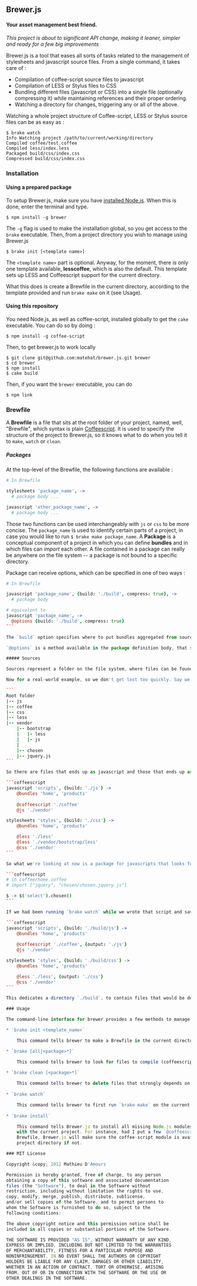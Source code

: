 ## Brewer.js
#### Your asset management best friend.

*This project is about to significant API change, making it leaner, simpler and ready for a few big improvements*

Brewer.js is a tool that eases all sorts of tasks related to the management of 
stylesheets and javascript source files. From a single command, it takes care of :

* Compilation of coffee-script source files to javascript
* Compilation of LESS or Stylus files to CSS
* Bundling different files (javascript or CSS) into a single file (optionally compressing it) while maintaining references and their proper ordering.
* Watching a directory for changes, triggering any or all of the above.

Watching a whole project structure of Coffee-script, LESS or Stylus source files can be as easy as :

    $ brake watch
    Info Watching project /path/to/current/working/directory
    Compiled coffee/test.coffee
    Compiled less/index.less
    Packaged build/css/index.css
    Compressed build/css/index.css

### Installation

#### Using a prepared package

To setup Brewer.js, make sure you have [installed Node.js](https://github.com/joyent/node/wiki/Installing-Node.js-via-package-manager). When this is done, enter the terminal and type.

    $ npm install -g brewer

The `-g` flag is used to make the installation global, so you get access to the `brake` executable. Then, from a project directory you wish to manage using Brewer.js

    $ brake init [<template name>]

The `<template name>` part is optional. Anyway, for the moment, there is only one template available, **lesscoffee**, which is also the default. This template sets up LESS and Coffeescript support for the current directory.

What this does is create a Brewfile in the current directory, according to the template provided and run `brake make` on it (see Usage).

#### Using this repository

You need Node.js, as well as coffee-script, installed globally to get the `cake` executable. You can do so by doing :

    $ npm install -g coffee-script
    
Then, to get brewer.js to work locally

    $ git clone git@github.com:matehat/brewer.js.git brewer
    $ cd brewer
    $ npm install
    $ cake build
  
Then, if you want the `brewer` executable, you can do

    $ npm link

### Brewfile

A <strong>Brewfile</strong> is a file that sits at the root folder of your project, named, 
well, "Brewfile", which syntax is plain [Coffeescript](http://coffeescript.org). It is used to specify the structure of the project to Brewer.js, so it knows what to do when you tell it to `make`, `watch` or `clean`. 

##### Packages

At the top-level of the Brewfile, the following functions are available :

```coffeescript
# In Brewfile

stylesheets 'package_name', ->
  # package body ...

javascript 'other_package_name', ->
  # package body ...
```

Those two functions can be used interchangeably with `js` or `css` to be more concise. The `package_name` is used to identify certain parts of a project, in case you would like to run `$ brake make package_name`. A **Package** is a conceptual component of a project in which you can define **bundles** and in which files can *import* each other. A file contained in a package can really be anywhere on the file system -- a package is not bound to a specific directory.

Package can receive options, which can be specified in one of two ways :

````coffeescript
# In Brewfile

javascript 'package_name', {build: './build', compress: true}, ->
  # package body

# equivalent to
javascript 'package_name', ->
  @options {build: './build', compress: true}
```

The `build` option specifies where to put bundles aggregated from source files, and `compress` &hellip; well, I think you can guess that one. 

`@options` is a method available in the package definition body, that specifies additional options for the package. Another such method is `@bundles(bundle1, bundle2, ...)` which specifies file names for bundles in the package (see **Bundles** below). These two methods are prefixed with a `@`, meaning that they are members of the package body context. Other methods of this kind are available, such as those to define **sources** in a package. 

##### Sources

Sources represent a folder on the file system, where files can be found. One or many can exist within a package, providing it with files to compile, bundle and compress. A source can be of one of many available types : *coffeescript*, *javascript*, *css*, *less* or *stylus*. One restriction about this source type is that a package can only contain sources that are either of its own type, or that can be compiled into its own type (remember a package also have a type).

Now for a real-world example, so we don't get lost too quickly. Say we want to make a cool looking website using jQuery, Bootstrap and Chosen. Each of these libraries have their own source files, of different types and we want to manage all of that neatly. Here is the directory structure :

```
Root folder
|-- js
|-- coffee
|-- css
|-- less
|-- vendor
    |-- bootstrap
    |   |- less
    |   |- js
    |
    |-- chosen
    |-- jquery.js
```

So there are files that ends up as javascript and those that ends up as css. Let's write a Brewfile that takes this structure into account.

```coffeescript
javascript 'scripts', {build: './js'} ->
    @bundles 'home', 'products'
    
    @coffeescript './coffee'
    @js './vendor'

stylesheets 'styles', {build: './css'} ->
    @bundles 'home', 'products'

    @less './less'
    @less './vendor/bootstrap/less'
    @css './vendor'
```

So what we're looking at now is a package for javascripts that looks for coffeescript files in `./coffee`, as well as for javascript files in `./vendor`, `./vendor/chosen` and `./vendor/bootstrap/js`. Now let's look at what a bundle would look like :

```coffeescript
# in coffee/home.coffee
# import ["jquery", "chosen/chosen.jquery.js"]

$ -> $('select').chosen()
```

If we had been running `brake watch` while we wrote that script and saved it, we would have seen a file appear, named `./js/home.js`, containing an aggregate file of jquery, chosen and our little script compiled into javascript. Since we didn't provide the `output` option, a compiled javascript version of just `coffee/home.coffee` can be found in `./_cache`. If we wanted it to appear somewhere more meaningful, we could set the `output` option on a source directive. A more complete example of the above could be :

```coffeescript
javascript 'scripts', {build: './build/js'} ->
    @bundles 'home', 'products'
    
    @coffeescript './coffee', {output: './js'}
    @js './vendor'

stylesheets 'styles', {build: './build/css'} ->
    @bundles 'home', 'products'

    @less './less', {output: './css'}
    @css './vendor'
```

This dedicates a directory `./build`, to contain files that would be deployed, and all source files in separate directories. You may have noticed we used `@css` and `@js` names to mean stylesheets and javascript respectively. As we said earlier, those are drop-in replacements.

### Usage

The command-line interface for brewer provides a few methods to manage the asset project. 

* `brake init <template_name>`

    This command tells brewer to make a Brewfile in the current directory, according to the template provided, and make an initial directory structure to support the project.

* `brake [all|<package>*]`

    This command tells brewer to look for files to compile (coffeescript, less, etc.) into their javascript or css counterparts, product bundles and compress them if necessary. This intelligently selects only the tasks that needs to be done, skipping files that haven't change.
    
* `brake clean [<package>*]`

    This command tells brewer to delete files that strongly depends on source files, such as those that are completely derived from the compilation of another file, bundles and their compressed counterparts.
    
* `brake watch`

    This command tells brewer to first run `brake make` on the current directory and watch for changes (file content change, new files, moved files or deleted files).
    
* `brake install`

    This command tells Brewer.js to install all missing Node.js modules that it needs to work properly
    with the current project. For instance, had I put a few `@coffeescript` source directives in the project's 
    Brewfile, Brewer.js will make sure the coffee-script module is available, installing it under its own 
    project directory if not.

### MIT License

Copyright &copy; 2012 Mathieu D'Amours

Permission is hereby granted, free of charge, to any person 
obtaining a copy of this software and associated documentation 
files (the "Software"), to deal in the Software without 
restriction, including without limitation the rights to use, 
copy, modify, merge, publish, distribute, sublicense, 
and/or sell copies of the Software, and to permit persons to 
whom the Software is furnished to do so, subject to the 
following conditions:

The above copyright notice and this permission notice shall be 
included in all copies or substantial portions of the Software.

THE SOFTWARE IS PROVIDED "AS IS", WITHOUT WARRANTY OF ANY KIND, 
EXPRESS OR IMPLIED, INCLUDING BUT NOT LIMITED TO THE WARRANTIES 
OF MERCHANTABILITY, FITNESS FOR A PARTICULAR PURPOSE AND 
NONINFRINGEMENT. IN NO EVENT SHALL THE AUTHORS OR COPYRIGHT 
HOLDERS BE LIABLE FOR ANY CLAIM, DAMAGES OR OTHER LIABILITY, 
WHETHER IN AN ACTION OF CONTRACT, TORT OR OTHERWISE, ARISING 
FROM, OUT OF OR IN CONNECTION WITH THE SOFTWARE OR THE USE OR 
OTHER DEALINGS IN THE SOFTWARE.
